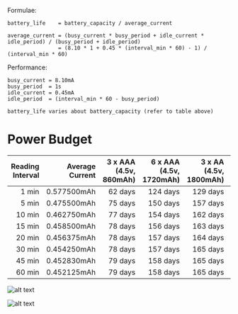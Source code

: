 Formulae:
```
battery_life    = battery_capacity / average_current

average_current = (busy_current * busy_period + idle_current * idle_period) / (busy_period + idle_period)
                = (8.10 * 1 + 0.45 * (interval_min * 60) - 1) / (interval_min * 60)
```

Performance:
```
busy_current = 8.10mA
busy_period  = 1s
idle_current = 0.45mA
idle_period  = (interval_min * 60 - busy_period)

battery_life varies about battery_capacity (refer to table above)
```

# Power Budget

|Reading Interval|Average Current|3 x AAA (4.5v, 860mAh)|6 x AAA (4.5v, 1720mAh)|3 x AA (4.5v, 1800mAh)|6 x AA (4.5v, 3600mAh)|1 x 9V (9v, 565mAh)|
|--:|--:|--:|--:|--:|--:|--:|
| 1 min|0.577500mAh|62 days|124 days|129 days|259 days|40 days|
| 5 min|0.475500mAh|75 days|150 days|157 days|315 days|49 days|
|10 min|0.462750mAh|77 days|154 days|162 days|324 days|50 days|
|15 min|0.458500mAh|78 days|156 days|163 days|327 days|51 days|
|20 min|0.456375mAh|78 days|157 days|164 days|328 days|51 days|
|30 min|0.454250mAh|78 days|157 days|165 days|330 days|51 days|
|45 min|0.452830mAh|79 days|158 days|165 days|331 days|51 days|
|60 min|0.452125mAh|79 days|158 days|165 days|331 days|52 days|

![alt text](http://i.imgur.com/v7cFTNq.png "Battery Life")

![alt text](http://i.imgur.com/qOn5xVz.png "Operating Cost")
